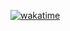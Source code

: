[![wakatime](https://wakatime.com/badge/user/55c30436-1509-4eb9-9f18-fa9b7c6060c4/project/2c389562-91a0-437c-866a-a514ee870e93.svg)](https://wakatime.com/@coreyrichardson/projects/rwcthymumd?start=2024-12-10&end=2025-01-07)
